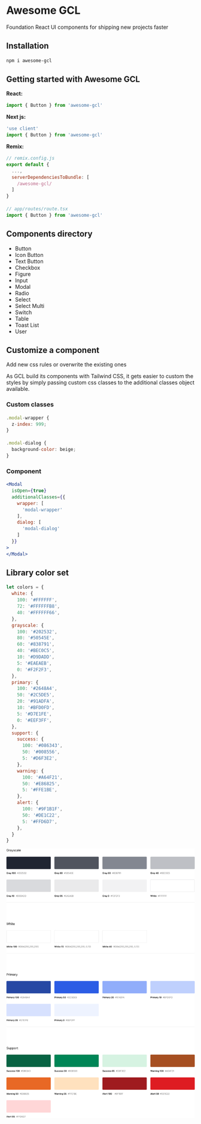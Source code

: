 # Awesome GCL

Foundation React UI components for shipping new projects faster

## Installation

```bash
npm i awesome-gcl
```

## Getting started with Awesome GCL

**React:**
```jsx
import { Button } from 'awesome-gcl'
```

**Next js:**
```jsx
'use client'
import { Button } from 'awesome-gcl'
```

**Remix:**
```jsx
// remix.config.js
export default {
  ...,
  serverDependenciesToBundle: [
    /awesome-gcl/
  ]
}

// app/routes/route.tsx
import { Button } from 'awesome-gcl'
```

## Components directory
- Button
- Icon Button
- Text Button
- Checkbox
- Figure
- Input
- Modal
- Radio
- Select
- Select Multi
- Switch
- Table
- Toast List
- User

## Customize a component
Add new css rules or overwrite the existing ones

As GCL build its components with Tailwind CSS, it gets easier to custom the styles by simply passing custom css classes to the additional classes object available.

### Custom classes
```jsx
.modal-wrapper {
  z-index: 999;
}

.modal-dialog {
  background-color: beige;
}
```

### Component
```jsx
<Modal
  isOpen={true}
  additionalClasses={{
    wrapper: [
      'modal-wrapper'
    ],
    dialog: [
      'modal-dialog'
    ]
  }}
>
</Modal>
```

## Library color set
```jsx
let colors = {
  white: {
    100: '#FFFFFF',
    72: '#FFFFFFB8',
    40: '#FFFFFF66',
  },
  grayscale: {
    100: '#202532',
    80: '#50545E',
    60: '#838791',
    40: '#BEC0C5',
    10: '#D9DADD',
    5: '#EAEAEB',
    0: '#F2F2F3',
  },
  primary: {
    100: '#2648A4',
    50: '#2C5DE5',
    20: '#91ADFA',
    10: '#BFD0FD',
    5: '#D7E1FE',
    0: '#EEF3FF',
  },
  support: {
    success: {
      100: '#086343',
      50: '#008556',
      5: '#D6F3E2',
    },
    warning: {
      100: '#A64F21',
      50: '#E86825',
      5: '#FFE1BE',
    },
    alert: {
      100: '#9F1B1F',
      50: '#DE1C22',
      5: '#FFD6D7',
    },
  }
}
```
![Color set visualization](./assets/images/colorSet.png)
